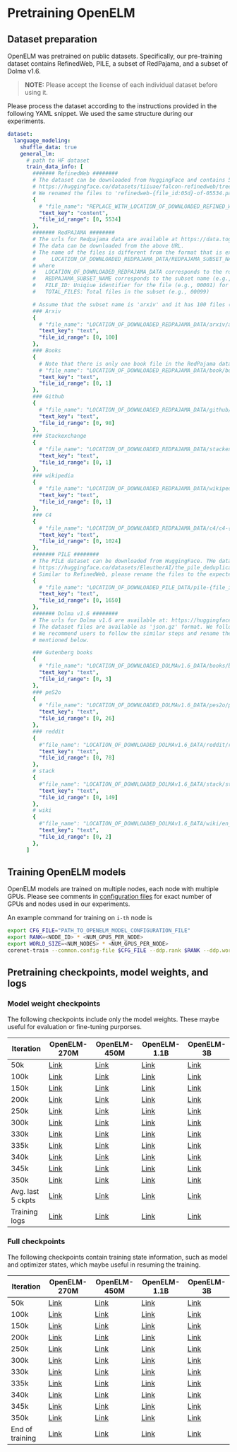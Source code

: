# Pretraining OpenELM

## Dataset preparation

OpenELM was pretrained on public datasets. Specifically, our pre-training dataset contains RefinedWeb, PILE, a subset of RedPajama, and a subset of Dolma v1.6. 

> **NOTE:**  Please accept the license of each individual dataset before using it. 

Please process the dataset according to the instructions provided in the following YAML snippet. We used the same structure during our experiments.

```yaml
dataset:
  language_modeling:
    shuffle_data: true
    general_lm:
      # path to HF dataset
      train_data_info: [
        ####### RefinedWeb ########
        # The dataset can be downloaded from HuggingFace and contains 5535 parquet files.
        # https://huggingface.co/datasets/tiiuae/falcon-refinedweb/tree/main/data
        # We renamed the files to 'refinedweb-{file_id:05d}-of-05534.parquet' format.
        {
          # "file_name": "REPLACE_WITH_LOCATION_OF_DOWNLOADED_REFINED_WEB_DATA/refinedweb-{file_id:05d}-of-05534.parquet",
          "text_key": "content",
          "file_id_range": [0, 5534]
        },
        ####### RedPAJAMA ########
        # The urls for Redpajama data are available at https://data.together.xyz/redpajama-data-1T/v1.0.0/urls.txt.
        # The data can be downloaded from the above URL.
        # The name of the files is different from the format that is expected in CoreNet, so we recommend to rename the files # to the expected format. In general, we expect the redpajama data in following format:
        #     LOCATION_OF_DOWNLOADED_REDPAJAMA_DATA/REDPAJAMA_SUBSET_NAME/REDPAJAMA_SUBSET_NAME-FILE_ID-TOTAL_FILES.jsonl
        # where 
        #   LOCATION_OF_DOWNLOADED_REDPAJAMA_DATA corresponds to the root location (local or s3) of downloaded RedPajama dataset
        #   REDPAJAMA_SUBSET_NAME corresponds to the subset name (e.g., arxiv)
        #   FILE_ID: Uniqiue identifier for the file (e.g., 00001) for the first file in the subset
        #   TOTAL_FILES: Total files in the subset (e.g., 00099)

        # Assume that the subset name is 'arxiv' and it has 100 files (e.g., arxiv-00000-00099.jsonl, arxiv-00001-00099.jsonl, and so on). We can pass it as a below dictionary.
        ### Arxiv
        {
          # "file_name": "LOCATION_OF_DOWNLOADED_REDPAJAMA_DATA/arxiv/arxiv-{file_id:05d}-00099.jsonl", 
          "text_key": "text",
          "file_id_range": [0, 100]
        },
        ### Books
        {
          # Note that there is only one book file in the RedPajama dataset.
          # "file_name": "LOCATION_OF_DOWNLOADED_REDPAJAMA_DATA/book/book-{file_id:05d}-00001.jsonl",
          "text_key": "text",
          "file_id_range": [0, 1]
        },
        ### Github
        {
          # "file_name": "LOCATION_OF_DOWNLOADED_REDPAJAMA_DATA/github/github-{file_id:05d}-00098.jsonl",
          "text_key": "text",
          "file_id_range": [0, 98]
        },
        ### Stackexchange
        {
          # "file_name": "LOCATION_OF_DOWNLOADED_REDPAJAMA_DATA/stackexchange/stackexchange-{file_id:05d}-00001.jsonl",
          "text_key": "text",
          "file_id_range": [0, 1]
        },
        ### wikipedia
        {
          # "file_name": "LOCATION_OF_DOWNLOADED_REDPAJAMA_DATA/wikipedia/wiki-{file_id:05d}-00001.jsonl",
          "text_key": "text",
          "file_id_range": [0, 1]
        },
        ### C4
        {
          # "file_name": "LOCATION_OF_DOWNLOADED_REDPAJAMA_DATA/c4/c4-{file_id:05d}-01024.jsonl",
          "text_key": "text",
          "file_id_range": [0, 1024]
        },
        ####### PILE ########
        # The PILE dataset can be downloaded from HuggingFace. THe dataset contains 1650 parquet files.
        # https://huggingface.co/datasets/EleutherAI/the_pile_deduplicated
        # Similar to RefinedWeb, please rename the files to the expected format.
        {
          # "file_name": "LOCATION_OF_DOWNLOADED_PILE_DATA/pile-{file_id:05d}-of-01650.parquet",
          "text_key": "text",
          "file_id_range": [0, 1650]
        },
        ####### Dolma v1.6 ########
        # The urls for Dolma v1.6 are available at: https://huggingface.co/datasets/allenai/dolma/blob/main/urls/v1_6.txt
        # The dataset files are available as 'json.gz' format. We follow similar steps as RedPajama to rename the files.
        # We recommend users to follow the similar steps and rename the files. Expected format for each subset is 
        # mentioned below.

        ### Gutenberg books
        {
          # "file_name": "LOCATION_OF_DOWNLOADED_DOLMAv1.6_DATA/books/books-{file_id:04d}.json.gz",
          "text_key": "text",
          "file_id_range": [0, 3]
        },
        ### peS2o
        {
          # "file_name": "LOCATION_OF_DOWNLOADED_DOLMAv1.6_DATA/pes2o/pes2o_v2-{file_id:04d}.json.gz",
          "text_key": "text",
          "file_id_range": [0, 26]
        },
        ### reddit
        {
          #"file_name": "LOCATION_OF_DOWNLOADED_DOLMAv1.6_DATA/reddit/reddit-v5-dedupe-pii-nsfw-toxic-{file_id:04d}.json.gz",
          "text_key": "text",
          "file_id_range": [0, 78]
        },
        # stack
        {
          #"file_name": "LOCATION_OF_DOWNLOADED_DOLMAv1.6_DATA/stack/stack-v4-train-{file_id:04d}.json.gz",
          "text_key": "text",
          "file_id_range": [0, 149]
        },
        # wiki
        {
          #"file_name": "LOCATION_OF_DOWNLOADED_DOLMAv1.6_DATA/wiki/en_simple_wiki_v0-{file_id:04d}.json.gz",
          "text_key": "text",
          "file_id_range": [0, 2]
        },
      ]
```

## Training OpenELM models

OpenELM models are trained on multiple nodes, each node with multiple GPUs. Please see comments in [configuration files](../../projects/openelm/pretraining_configs/) for exact number of GPUs and nodes used in our experiments.


An example command for training on `i-th` node is
```bash
export CFG_FILE="PATH_TO_OPENELM_MODEL_CONFIGURATION_FILE"
export RANK=<NODE_ID> * <NUM_GPUS_PER_NODE>
export WORLD_SIZE=<NUM_NODES> * <NUM_GPUS_PER_NODE>
corenet-train --common.config-file $CFG_FILE --ddp.rank $RANK --ddp.world-size $WORLD_SIZE --ddp.dist-url 'tcp://IP_OF_NODE0:FREEPORT'
```

## Pretraining checkpoints, model weights, and logs

### Model weight checkpoints

The following checkpoints include only the model weights. These maybe useful for evaluation or fine-tuning purporses.

| Iteration | OpenELM-270M | OpenELM-450M | OpenELM-1.1B | OpenELM-3B |
| ---- | ---- | ---- | ---- | ---- | 
| 50k | [Link](https://docs-assets.developer.apple.com/ml-research/models/corenet/v0.1.0/openelm/pretrained/270M/checkpoint_epoch_0_iter_49999.pt) | [Link](https://docs-assets.developer.apple.com/ml-research/models/corenet/v0.1.0/openelm/pretrained/450M/checkpoint_epoch_0_iter_49999.pt) | [Link](https://docs-assets.developer.apple.com/ml-research/models/corenet/v0.1.0/openelm/pretrained/1.1B/checkpoint_epoch_0_iter_49999.pt) | [Link](https://docs-assets.developer.apple.com/ml-research/models/corenet/v0.1.0/openelm/pretrained/3B/checkpoint_epoch_0_iter_49999.pt) |
| 100k | [Link](https://docs-assets.developer.apple.com/ml-research/models/corenet/v0.1.0/openelm/pretrained/270M/checkpoint_epoch_0_iter_99999.pt) | [Link](https://docs-assets.developer.apple.com/ml-research/models/corenet/v0.1.0/openelm/pretrained/450M/checkpoint_epoch_0_iter_99999.pt) | [Link](https://docs-assets.developer.apple.com/ml-research/models/corenet/v0.1.0/openelm/pretrained/1.1B/checkpoint_epoch_0_iter_99999.pt) | [Link](https://docs-assets.developer.apple.com/ml-research/models/corenet/v0.1.0/openelm/pretrained/3B/checkpoint_epoch_0_iter_99999.pt) |
| 150k | [Link](https://docs-assets.developer.apple.com/ml-research/models/corenet/v0.1.0/openelm/pretrained/270M/checkpoint_epoch_0_iter_149999.pt) | [Link](https://docs-assets.developer.apple.com/ml-research/models/corenet/v0.1.0/openelm/pretrained/450M/checkpoint_epoch_0_iter_149999.pt) | [Link](https://docs-assets.developer.apple.com/ml-research/models/corenet/v0.1.0/openelm/pretrained/1.1B/checkpoint_epoch_0_iter_149999.pt) | [Link](https://docs-assets.developer.apple.com/ml-research/models/corenet/v0.1.0/openelm/pretrained/3B/checkpoint_epoch_0_iter_149999.pt) |
| 200k | [Link](https://docs-assets.developer.apple.com/ml-research/models/corenet/v0.1.0/openelm/pretrained/270M/checkpoint_epoch_0_iter_199999.pt) | [Link](https://docs-assets.developer.apple.com/ml-research/models/corenet/v0.1.0/openelm/pretrained/450M/checkpoint_epoch_0_iter_199999.pt) | [Link](https://docs-assets.developer.apple.com/ml-research/models/corenet/v0.1.0/openelm/pretrained/1.1B/checkpoint_epoch_0_iter_199999.pt) | [Link](https://docs-assets.developer.apple.com/ml-research/models/corenet/v0.1.0/openelm/pretrained/3B/checkpoint_epoch_0_iter_199999.pt) |
| 250k | [Link](https://docs-assets.developer.apple.com/ml-research/models/corenet/v0.1.0/openelm/pretrained/270M/checkpoint_epoch_0_iter_249999.pt) | [Link](https://docs-assets.developer.apple.com/ml-research/models/corenet/v0.1.0/openelm/pretrained/450M/checkpoint_epoch_0_iter_249999.pt) | [Link](https://docs-assets.developer.apple.com/ml-research/models/corenet/v0.1.0/openelm/pretrained/1.1B/checkpoint_epoch_0_iter_249999.pt) | [Link](https://docs-assets.developer.apple.com/ml-research/models/corenet/v0.1.0/openelm/pretrained/3B/checkpoint_epoch_0_iter_249999.pt) |
| 300k | [Link](https://docs-assets.developer.apple.com/ml-research/models/corenet/v0.1.0/openelm/pretrained/270M/checkpoint_epoch_0_iter_299999.pt) | [Link](https://docs-assets.developer.apple.com/ml-research/models/corenet/v0.1.0/openelm/pretrained/450M/checkpoint_epoch_0_iter_299999.pt) | [Link](https://docs-assets.developer.apple.com/ml-research/models/corenet/v0.1.0/openelm/pretrained/1.1B/checkpoint_epoch_0_iter_299999.pt) | [Link](https://docs-assets.developer.apple.com/ml-research/models/corenet/v0.1.0/openelm/pretrained/3B/checkpoint_epoch_0_iter_299999.pt) |
| 330k | [Link](https://docs-assets.developer.apple.com/ml-research/models/corenet/v0.1.0/openelm/pretrained/270M/checkpoint_epoch_0_iter_329999.pt) | [Link](https://docs-assets.developer.apple.com/ml-research/models/corenet/v0.1.0/openelm/pretrained/450M/checkpoint_epoch_0_iter_329999.pt) | [Link](https://docs-assets.developer.apple.com/ml-research/models/corenet/v0.1.0/openelm/pretrained/1.1B/checkpoint_epoch_0_iter_329999.pt) | [Link](https://docs-assets.developer.apple.com/ml-research/models/corenet/v0.1.0/openelm/pretrained/3B/checkpoint_epoch_0_iter_329999.pt) |
| 335k | [Link](https://docs-assets.developer.apple.com/ml-research/models/corenet/v0.1.0/openelm/pretrained/270M/checkpoint_epoch_0_iter_334999.pt) | [Link](https://docs-assets.developer.apple.com/ml-research/models/corenet/v0.1.0/openelm/pretrained/450M/checkpoint_epoch_0_iter_334999.pt) | [Link](https://docs-assets.developer.apple.com/ml-research/models/corenet/v0.1.0/openelm/pretrained/1.1B/checkpoint_epoch_0_iter_334999.pt) | [Link](https://docs-assets.developer.apple.com/ml-research/models/corenet/v0.1.0/openelm/pretrained/3B/checkpoint_epoch_0_iter_334999.pt) |
| 340k | [Link](https://docs-assets.developer.apple.com/ml-research/models/corenet/v0.1.0/openelm/pretrained/270M/checkpoint_epoch_0_iter_339999.pt) | [Link](https://docs-assets.developer.apple.com/ml-research/models/corenet/v0.1.0/openelm/pretrained/450M/checkpoint_epoch_0_iter_339999.pt) | [Link](https://docs-assets.developer.apple.com/ml-research/models/corenet/v0.1.0/openelm/pretrained/1.1B/checkpoint_epoch_0_iter_339999.pt) | [Link](https://docs-assets.developer.apple.com/ml-research/models/corenet/v0.1.0/openelm/pretrained/3B/checkpoint_epoch_0_iter_339999.pt) |
| 345k | [Link](https://docs-assets.developer.apple.com/ml-research/models/corenet/v0.1.0/openelm/pretrained/270M/checkpoint_epoch_0_iter_344999.pt) | [Link](https://docs-assets.developer.apple.com/ml-research/models/corenet/v0.1.0/openelm/pretrained/450M/checkpoint_epoch_0_iter_344999.pt) | [Link](https://docs-assets.developer.apple.com/ml-research/models/corenet/v0.1.0/openelm/pretrained/1.1B/checkpoint_epoch_0_iter_344999.pt) | [Link](https://docs-assets.developer.apple.com/ml-research/models/corenet/v0.1.0/openelm/pretrained/3B/checkpoint_epoch_0_iter_344999.pt) |
| 350k | [Link](https://docs-assets.developer.apple.com/ml-research/models/corenet/v0.1.0/openelm/pretrained/270M/checkpoint_epoch_0_iter_349999.pt) | [Link](https://docs-assets.developer.apple.com/ml-research/models/corenet/v0.1.0/openelm/pretrained/450M/checkpoint_epoch_0_iter_349999.pt) | [Link](https://docs-assets.developer.apple.com/ml-research/models/corenet/v0.1.0/openelm/pretrained/1.1B/checkpoint_epoch_0_iter_349999.pt) | [Link](https://docs-assets.developer.apple.com/ml-research/models/corenet/v0.1.0/openelm/pretrained/3B/checkpoint_epoch_0_iter_349999.pt) |
| Avg. last 5 ckpts | [Link](https://docs-assets.developer.apple.com/ml-research/models/corenet/v0.1.0/openelm/pretrained/270M/checkpoint_average.pt) | [Link](https://docs-assets.developer.apple.com/ml-research/models/corenet/v0.1.0/openelm/pretrained/450M/checkpoint_average.pt) | [Link](https://docs-assets.developer.apple.com/ml-research/models/corenet/v0.1.0/openelm/pretrained/1.1B/checkpoint_average.pt) | [Link](https://docs-assets.developer.apple.com/ml-research/models/corenet/v0.1.0/openelm/pretrained/3B/checkpoint_average.pt) |
| Training logs | [Link](https://docs-assets.developer.apple.com/ml-research/models/corenet/v0.1.0/openelm/pretrained/270M/training_logs.txt) | [Link](https://docs-assets.developer.apple.com/ml-research/models/corenet/v0.1.0/openelm/pretrained/450M/training_logs.txt) | [Link](https://docs-assets.developer.apple.com/ml-research/models/corenet/v0.1.0/openelm/pretrained/1.1B/training_logs.txt) | [Link](https://docs-assets.developer.apple.com/ml-research/models/corenet/v0.1.0/openelm/pretrained/3B/training_logs.txt) |

### Full checkpoints

The following checkpoints contain training state information, such as model and optimizer states, which maybe useful in resuming the training.

| Iteration | OpenELM-270M | OpenELM-450M | OpenELM-1.1B | OpenELM-3B |
| ---- | ---- | ---- | ---- | ---- | 
| 50k | [Link](https://docs-assets.developer.apple.com/ml-research/models/corenet/v0.1.0/openelm/pretrained/270M/training_checkpoint_epoch_0_iter_49999.pt) | [Link](https://docs-assets.developer.apple.com/ml-research/models/corenet/v0.1.0/openelm/pretrained/450M/training_checkpoint_epoch_0_iter_49999.pt) | [Link](https://docs-assets.developer.apple.com/ml-research/models/corenet/v0.1.0/openelm/pretrained/1.1B/training_checkpoint_epoch_0_iter_49999.pt) | [Link](https://docs-assets.developer.apple.com/ml-research/models/corenet/v0.1.0/openelm/pretrained/3B/training_checkpoint_epoch_0_iter_49999.pt) |
| 100k | [Link](https://docs-assets.developer.apple.com/ml-research/models/corenet/v0.1.0/openelm/pretrained/270M/training_checkpoint_epoch_0_iter_99999.pt) | [Link](https://docs-assets.developer.apple.com/ml-research/models/corenet/v0.1.0/openelm/pretrained/450M/training_checkpoint_epoch_0_iter_99999.pt) | [Link](https://docs-assets.developer.apple.com/ml-research/models/corenet/v0.1.0/openelm/pretrained/1.1B/training_checkpoint_epoch_0_iter_99999.pt) | [Link](https://docs-assets.developer.apple.com/ml-research/models/corenet/v0.1.0/openelm/pretrained/3B/training_checkpoint_epoch_0_iter_99999.pt) |
| 150k | [Link](https://docs-assets.developer.apple.com/ml-research/models/corenet/v0.1.0/openelm/pretrained/270M/training_checkpoint_epoch_0_iter_149999.pt) | [Link](https://docs-assets.developer.apple.com/ml-research/models/corenet/v0.1.0/openelm/pretrained/450M/training_checkpoint_epoch_0_iter_149999.pt) | [Link](https://docs-assets.developer.apple.com/ml-research/models/corenet/v0.1.0/openelm/pretrained/1.1B/training_checkpoint_epoch_0_iter_149999.pt) | [Link](https://docs-assets.developer.apple.com/ml-research/models/corenet/v0.1.0/openelm/pretrained/3B/training_checkpoint_epoch_0_iter_149999.pt) |
| 200k | [Link](https://docs-assets.developer.apple.com/ml-research/models/corenet/v0.1.0/openelm/pretrained/270M/training_checkpoint_epoch_0_iter_199999.pt) | [Link](https://docs-assets.developer.apple.com/ml-research/models/corenet/v0.1.0/openelm/pretrained/450M/training_checkpoint_epoch_0_iter_199999.pt) | [Link](https://docs-assets.developer.apple.com/ml-research/models/corenet/v0.1.0/openelm/pretrained/1.1B/training_checkpoint_epoch_0_iter_199999.pt) | [Link](https://docs-assets.developer.apple.com/ml-research/models/corenet/v0.1.0/openelm/pretrained/3B/training_checkpoint_epoch_0_iter_199999.pt) |
| 250k | [Link](https://docs-assets.developer.apple.com/ml-research/models/corenet/v0.1.0/openelm/pretrained/270M/training_checkpoint_epoch_0_iter_249999.pt) | [Link](https://docs-assets.developer.apple.com/ml-research/models/corenet/v0.1.0/openelm/pretrained/450M/training_checkpoint_epoch_0_iter_249999.pt) | [Link](https://docs-assets.developer.apple.com/ml-research/models/corenet/v0.1.0/openelm/pretrained/1.1B/training_checkpoint_epoch_0_iter_249999.pt) | [Link](https://docs-assets.developer.apple.com/ml-research/models/corenet/v0.1.0/openelm/pretrained/3B/training_checkpoint_epoch_0_iter_249999.pt) |
| 300k | [Link](https://docs-assets.developer.apple.com/ml-research/models/corenet/v0.1.0/openelm/pretrained/270M/training_checkpoint_epoch_0_iter_299999.pt) | [Link](https://docs-assets.developer.apple.com/ml-research/models/corenet/v0.1.0/openelm/pretrained/450M/training_checkpoint_epoch_0_iter_299999.pt) | [Link](https://docs-assets.developer.apple.com/ml-research/models/corenet/v0.1.0/openelm/pretrained/1.1B/training_checkpoint_epoch_0_iter_299999.pt) | [Link](https://docs-assets.developer.apple.com/ml-research/models/corenet/v0.1.0/openelm/pretrained/3B/training_checkpoint_epoch_0_iter_299999.pt) |
| 330k | [Link](https://docs-assets.developer.apple.com/ml-research/models/corenet/v0.1.0/openelm/pretrained/270M/training_checkpoint_epoch_0_iter_329999.pt) | [Link](https://docs-assets.developer.apple.com/ml-research/models/corenet/v0.1.0/openelm/pretrained/450M/training_checkpoint_epoch_0_iter_329999.pt) | [Link](https://docs-assets.developer.apple.com/ml-research/models/corenet/v0.1.0/openelm/pretrained/1.1B/training_checkpoint_epoch_0_iter_329999.pt) | [Link](https://docs-assets.developer.apple.com/ml-research/models/corenet/v0.1.0/openelm/pretrained/3B/training_checkpoint_epoch_0_iter_329999.pt) |
| 335k | [Link](https://docs-assets.developer.apple.com/ml-research/models/corenet/v0.1.0/openelm/pretrained/270M/training_checkpoint_epoch_0_iter_334999.pt) | [Link](https://docs-assets.developer.apple.com/ml-research/models/corenet/v0.1.0/openelm/pretrained/450M/training_checkpoint_epoch_0_iter_334999.pt) | [Link](https://docs-assets.developer.apple.com/ml-research/models/corenet/v0.1.0/openelm/pretrained/1.1B/training_checkpoint_epoch_0_iter_334999.pt) | [Link](https://docs-assets.developer.apple.com/ml-research/models/corenet/v0.1.0/openelm/pretrained/3B/training_checkpoint_epoch_0_iter_334999.pt) |
| 340k | [Link](https://docs-assets.developer.apple.com/ml-research/models/corenet/v0.1.0/openelm/pretrained/270M/training_checkpoint_epoch_0_iter_339999.pt) | [Link](https://docs-assets.developer.apple.com/ml-research/models/corenet/v0.1.0/openelm/pretrained/450M/training_checkpoint_epoch_0_iter_339999.pt) | [Link](https://docs-assets.developer.apple.com/ml-research/models/corenet/v0.1.0/openelm/pretrained/1.1B/training_checkpoint_epoch_0_iter_339999.pt) | [Link](https://docs-assets.developer.apple.com/ml-research/models/corenet/v0.1.0/openelm/pretrained/3B/training_checkpoint_epoch_0_iter_339999.pt) |
| 345k | [Link](https://docs-assets.developer.apple.com/ml-research/models/corenet/v0.1.0/openelm/pretrained/270M/training_checkpoint_epoch_0_iter_344999.pt) | [Link](https://docs-assets.developer.apple.com/ml-research/models/corenet/v0.1.0/openelm/pretrained/450M/training_checkpoint_epoch_0_iter_344999.pt) | [Link](https://docs-assets.developer.apple.com/ml-research/models/corenet/v0.1.0/openelm/pretrained/1.1B/training_checkpoint_epoch_0_iter_344999.pt) | [Link](https://docs-assets.developer.apple.com/ml-research/models/corenet/v0.1.0/openelm/pretrained/3B/training_checkpoint_epoch_0_iter_344999.pt) |
| 350k | [Link](https://docs-assets.developer.apple.com/ml-research/models/corenet/v0.1.0/openelm/pretrained/270M/training_checkpoint_epoch_0_iter_349999.pt) | [Link](https://docs-assets.developer.apple.com/ml-research/models/corenet/v0.1.0/openelm/pretrained/450M/training_checkpoint_epoch_0_iter_349999.pt) | [Link](https://docs-assets.developer.apple.com/ml-research/models/corenet/v0.1.0/openelm/pretrained/1.1B/training_checkpoint_epoch_0_iter_349999.pt) | [Link](https://docs-assets.developer.apple.com/ml-research/models/corenet/v0.1.0/openelm/pretrained/3B/training_checkpoint_epoch_0_iter_349999.pt) |
| End of training| [Link](https://docs-assets.developer.apple.com/ml-research/models/corenet/v0.1.0/openelm/pretrained/270M/training_checkpoint_last.pt) | [Link](https://docs-assets.developer.apple.com/ml-research/models/corenet/v0.1.0/openelm/pretrained/450M/training_checkpoint_last.pt) | [Link](https://docs-assets.developer.apple.com/ml-research/models/corenet/v0.1.0/openelm/pretrained/1.1B/training_checkpoint_last.pt) | [Link](https://docs-assets.developer.apple.com/ml-research/models/corenet/v0.1.0/openelm/pretrained/3B/training_checkpoint_last.pt) |

